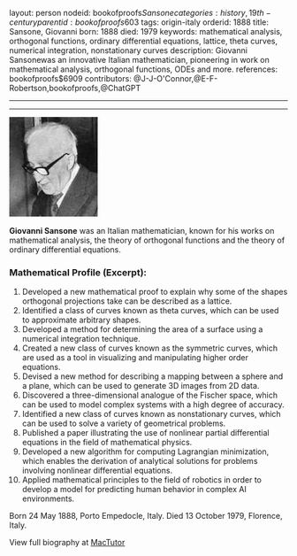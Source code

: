 layout: person
nodeid: bookofproofs$Sansone
categories: history,19th-century
parentid: bookofproofs$603
tags: origin-italy
orderid: 1888
title: Sansone, Giovanni
born: 1888
died: 1979
keywords: mathematical analysis, orthogonal functions, ordinary differential equations, lattice, theta curves, numerical integration, nonstationary curves
description: Giovanni Sansonewas an innovative Italian mathematician, pioneering in work on mathematical analysis, orthogonal functions, ODEs and more.
references: bookofproofs$6909
contributors: @J-J-O'Connor,@E-F-Robertson,bookofproofs,@ChatGPT

---



---

![Sansone.jpg](https://github.com/bookofproofs/bookofproofs.github.io/blob/main/_sources/_assets/images/portraits/Sansone.jpg?raw=true)

**Giovanni Sansone** was an Italian mathematician, known for his works on mathematical analysis, the theory of orthogonal functions and the theory of ordinary differential equations.

### Mathematical Profile (Excerpt):
1. Developed a new mathematical proof to explain why some of the shapes orthogonal projections take can be described as a lattice.
2. Identified a class of curves known as theta curves, which can be used to approximate arbitrary shapes.
3. Developed a method for determining the area of a surface using a numerical integration technique.
4. Created a new class of curves known as the symmetric curves, which are used as a tool in visualizing and manipulating higher order equations.
5. Devised a new method for describing a mapping between a sphere and a plane, which can be used to generate 3D images from 2D data.
6. Discovered a three-dimensional analogue of the Fischer space, which can be used to model complex systems with a high degree of accuracy.
7. Identified a new class of curves known as nonstationary curves, which can be used to solve a variety of geometrical problems.
8. Published a paper illustrating the use of nonlinear partial differential equations in the field of mathematical physics.
9. Developed a new algorithm for computing Lagrangian minimization, which enables the derivation of analytical solutions for problems involving nonlinear differential equations.
10. Applied mathematical principles to the field of robotics in order to develop a model for predicting human behavior in complex AI environments.

Born 24 May 1888, Porto Empedocle, Italy. Died 13 October 1979, Florence, Italy.

View full biography at [MacTutor](https://mathshistory.st-andrews.ac.uk/Biographies/Sansone/)

